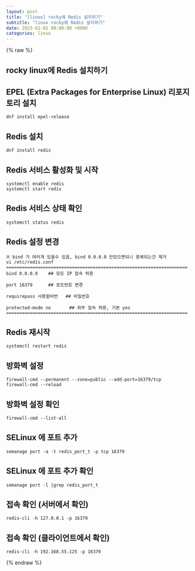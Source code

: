 ```yaml
---
layout: post
title: "[linux] rocky에 Redis 설치하기"
subtitle: "linux rocky에 Redis 설치하기"
date: 2023-01-01 00:00:00 +0900
categories: linux
---
```

{% raw %}
## rocky linux에 Redis 설치하기  
  
## EPEL (Extra Packages for Enterprise Linux) 리포지토리 설치  
	dnf install epel-release  
  
## Redis 설치  
	dnf install redis  
  
## Redis 서비스 활성화 및 시작  
	systemctl enable redis  
	systemctl start redis  
  
## Redis 서비스 상태 확인  
	systemctl status redis  
  
## Redis 설정 변경  
	※ bind 가 여러개 있을수 있음, bind 0.0.0.0 만있으면되니 중복되는건 제거  
	vi /etc/redis.conf  
	=====================================================================  
	bind 0.0.0.0	## 모든 IP 접속 허용  
  
	port 16379		## 포트번호 변경  
  
	requirepass 사용할비번	## 비밀번호  
  
	protected-mode no		## 외부 접속 허용, 기본 yes  
	=====================================================================  
  
## Redis 재시작  
	systemctl restart redis  
  
## 방화벽 설정  
	firewall-cmd --permanent --zone=public --add-port=16379/tcp  
	firewall-cmd --reload  
  
## 방화벽 설정 확인  
	firewall-cmd --list-all  
  
## SELinux 에 포트 추가  
	semanage port -a -t redis_port_t -p tcp 16379  
  
## SELinux 에 포트 추가 확인  
	semanage port -l |grep redis_port_t  
  
## 접속 확인 (서버에서 확인)  
	redis-cli -h 127.0.0.1 -p 16379  
  
## 접속 확인 (클라이언트에서 확인)  
	redis-cli -h 192.168.55.125 -p 16379  

{% endraw %}
